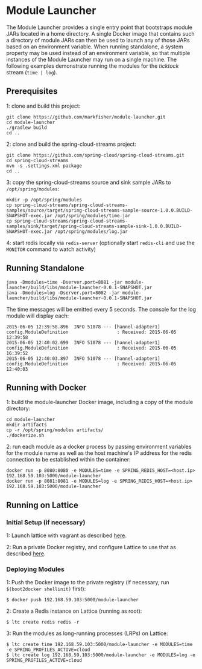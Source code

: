# Module Launcher

The Module Launcher provides a single entry point that bootstraps module JARs located in a home directory. A single Docker image that contains such a directory of module JARs can then be used to launch any of those JARs based on an environment variable. When running standalone, a system property may be used instead of an environment variable, so that multiple instances of the Module Launcher may run on a single machine. The following examples demonstrate running the modules for the *ticktock* stream (`time | log`).

## Prerequisites

1: clone and build this project:

````
git clone https://github.com/markfisher/module-launcher.git
cd module-launcher
./gradlew build
cd ..
````

2: clone and build the spring-cloud-streams project:

````
git clone https://github.com/spring-cloud/spring-cloud-streams.git
cd spring-cloud-streams
mvn -s .settings.xml package
cd ..
````

3: copy the spring-cloud-streams source and sink sample JARs to `/opt/spring/modules`:

````
mkdir -p /opt/spring/modules
cp spring-cloud-streams/spring-cloud-streams-samples/source/target/spring-cloud-streams-sample-source-1.0.0.BUILD-SNAPSHOT-exec.jar /opt/spring/modules/time.jar
cp spring-cloud-streams/spring-cloud-streams-samples/sink/target/spring-cloud-streams-sample-sink-1.0.0.BUILD-SNAPSHOT-exec.jar /opt/spring/modules/log.jar
````

4: start redis locally via `redis-server` (optionally start `redis-cli` and use the `MONITOR` command to watch activity)

## Running Standalone

````
java -Dmodules=time -Dserver.port=8081 -jar module-launcher/build/libs/module-launcher-0.0.1-SNAPSHOT.jar
java -Dmodules=log -Dserver.port=8082 -jar module-launcher/build/libs/module-launcher-0.0.1-SNAPSHOT.jar
````

The time messages will be emitted every 5 seconds. The console for the log module will display each:

````
2015-06-05 12:39:58.896  INFO 51078 --- [hannel-adapter1] config.ModuleDefinition                  : Received: 2015-06-05 12:39:58
2015-06-05 12:40:02.699  INFO 51078 --- [hannel-adapter1] config.ModuleDefinition                  : Received: 2015-06-05 16:39:52
2015-06-05 12:40:03.897  INFO 51078 --- [hannel-adapter1] config.ModuleDefinition                  : Received: 2015-06-05 12:40:03
````

## Running with Docker

1: build the module-launcher Docker image, including a copy of the module directory:

````
cd module-launcher
mkdir artifacts
cp -r /opt/spring/modules artifacts/
./dockerize.sh
````

2: run each module as a docker process by passing environment variables for the module name as well as the host machine's IP address for the redis connection to be established within the container:

````
docker run -p 8080:8080 -e MODULES=time -e SPRING_REDIS_HOST=<host.ip> 192.168.59.103:5000/module-launcher
docker run -p 8081:8081 -e MODULES=log -e SPRING_REDIS_HOST=<host.ip> 192.168.59.103:5000/module-launcher
````

## Running on Lattice

### Initial Setup (if necessary)

1: Launch lattice with vagrant as described [here](http://lattice.cf/docs/getting-started/).

2: Run a private Docker registry, and configure Lattice to use that as described [here](http://lattice.cf/docs/private-docker-registry/).

### Deploying Modules

1: Push the Docker image to the private registry (if necessary, run `$(boot2docker shellinit)` first):

````
$ docker push 192.168.59.103:5000/module-launcher
````

2: Create a Redis instance on Lattice (running as root):

````
$ ltc create redis redis -r
````

3: Run the modules as long-running processes (LRPs) on Lattice:

````
$ ltc create time 192.168.59.103:5000/module-launcher -e MODULES=time -e SPRING_PROFILES_ACTIVE=cloud
$ ltc create log 192.168.59.103:5000/module-launcher -e MODULES=log -e SPRING_PROFILES_ACTIVE=cloud
````
